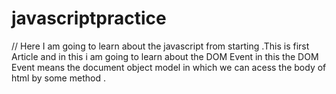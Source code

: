 # javascriptpractice

// Here I am going to learn about the javascript from starting .This is first Article and in this i am going to learn about the DOM Event in this the DOM Event means the document object model in which we can acess the body of html by some       method .
